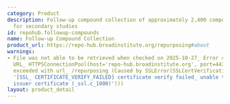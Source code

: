 ```yaml
---
category: Product
description: Follow-up compound collection of approximately 2,400 compounds available
  for secondary studies
id: repohub.followup-compounds
name: Follow-up Compound Collection
product_url: https://repo-hub.broadinstitute.org/repurposing#about
warnings:
- File was not able to be retrieved when checked on 2025-10-27_ Error connecting to
  URL_ HTTPSConnectionPool(host='repo-hub.broadinstitute.org', port=443)_ Max retries
  exceeded with url_ /repurposing (Caused by SSLError(SSLCertVerificationError(1,
  '[SSL_ CERTIFICATE_VERIFY_FAILED] certificate verify failed_ unable to get local
  issuer certificate (_ssl.c_1000)')))
layout: product_detail
---
```

